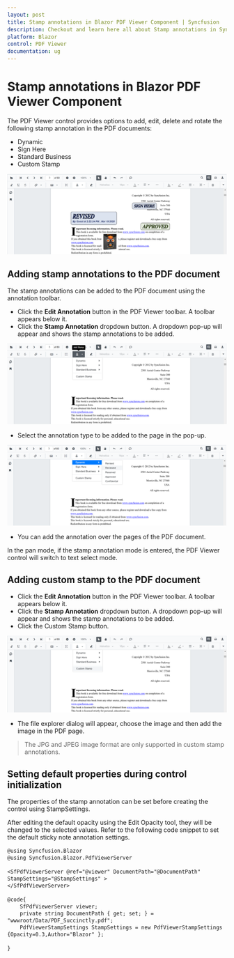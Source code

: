 ```yaml
---
layout: post
title: Stamp annotations in Blazor PDF Viewer Component | Syncfusion
description: Checkout and learn here all about Stamp annotations in Syncfusion Blazor PDF Viewer component and more.
platform: Blazor
control: PDF Viewer
documentation: ug
---
```


# Stamp annotations in Blazor PDF Viewer Component

The PDF Viewer control provides options to add, edit, delete and rotate the following stamp annotation in the PDF documents:

* Dynamic
* Sign Here
* Standard Business
* Custom Stamp

![StampAnnotation](../../pdfviewer/images/stamp_annot.png)

## Adding stamp annotations to the PDF document

The stamp annotations can be added to the PDF document using the annotation toolbar.

* Click the **Edit Annotation** button in the PDF Viewer toolbar. A toolbar appears below it.
* Click the **Stamp Annotation** dropdown button. A dropdown pop-up will appear and shows the stamp annotations to be added.

![StampTool](../../pdfviewer/images/stamp_tool.png)

* Select the annotation type to be added to the page in the pop-up.

![StampPopup](../../pdfviewer/images/selectstamp_annot.png)

* You can add the annotation over the pages of the PDF document.

In the pan mode, if the stamp annotation mode is entered, the PDF Viewer control will switch to text select mode.

## Adding custom stamp to the PDF document

* Click the **Edit Annotation** button in the PDF Viewer toolbar. A toolbar appears below it.
* Click the **Stamp Annotation** dropdown button. A dropdown pop-up will appear and shows the stamp annotations to be added.
* Click the Custom Stamp button.

![CustomStamp](../../pdfviewer/images/customstamp.png)

* The file explorer dialog will appear, choose the image and then add the image in the PDF page.

>The JPG and JPEG image format are only supported in custom stamp annotations.

## Setting default properties during control initialization

The properties of the stamp annotation can be set before creating the control using StampSettings.

After editing the default opacity using the Edit Opacity tool, they will be changed to the selected values.
Refer to the following code snippet to set the default sticky note annotation settings.

```cshtml
@using Syncfusion.Blazor
@using Syncfusion.Blazor.PdfViewerServer

<SfPdfViewerServer @ref="@viewer" DocumentPath="@DocumentPath" StampSettings="@StampSettings" >
</SfPdfViewerServer>

@code{
    SfPdfViewerServer viewer;
    private string DocumentPath { get; set; } = "wwwroot/Data/PDF_Succinctly.pdf";
    PdfViewerStampSettings StampSettings = new PdfViewerStampSettings {Opacity=0.3,Author="Blazor" };

}
```